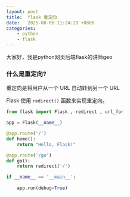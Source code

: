 ```yaml
---
layout: post
title:  flask 重定向
date:   2025-08-06 11:24:29 +0800
categories: 
    - python 
    - flask
---
```


大家好，我是python网页后端flask的讲师geo

### 什么是重定向?

重定向是将用户从一个 URL 自动转到另一个 URL

Flask 使用 `redirect()` 函数来实现重定向。

```python
from flask import Flask , redirect , url_for

app = Flask(__name__)

@app.route('/')
def home():
    return "Hello, Flask!"

@app.route('/go')
def go():
    return redirect('/')

if __name__ == '__main__':
    
    app.run(debug=True)
```